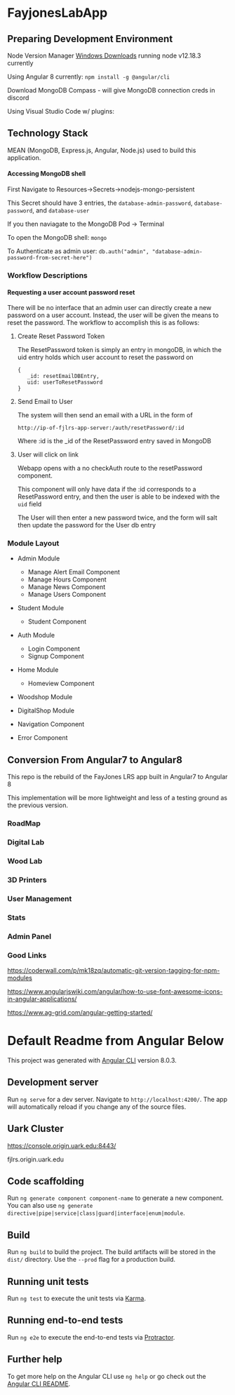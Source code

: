 # FayjonesLabApp

## Preparing Development Environment

Node Version Manager [Windows Downloads](https://github.com/coreybutler/nvm-windows/releases) running node v12.18.3 currently

Using Angular 8 currently: `npm install -g @angular/cli`

Download MongoDB Compass - will give MongoDB connection creds in discord

Using Visual Studio Code w/ plugins:

## Technology Stack

MEAN (MongoDB, Express.js, Angular, Node.js) used to build this application.

#### Accessing MongoDB shell

First Navigate to Resources->Secrets->nodejs-mongo-persistent

This Secret should have 3 entries, the `database-admin-password`, `database-password`, and `database-user`

If you then naviagate to the MongoDB Pod -> Terminal

To open the MongoDB shell: `mongo` 

To Authenticate as admin user: `db.auth("admin", "database-admin-password-from-secret-here")`

### Workflow Descriptions

#### Requesting a user account password reset

There will be no interface that an admin user can directly create a new password on a user account. Instead, the user will be given the means to reset the password. The workflow to accomplish this is as follows:

1. Create Reset Password Token
   
   The ResetPassword token is simply an entry in mongoDB, in which the uid entry holds which user account to reset the password on
   ```
   {
      _id: resetEmailDBEntry,
      uid: userToResetPassword
   }
   ```

2. Send Email to User

   The system will then send an email with a URL in the form of 
   ```
   http://ip-of-fjlrs-app-server:/auth/resetPassword/:id
   ```
   Where :id is the _id of the ResetPassword entry saved in MongoDB

3. User will click on link
   
   Webapp opens with a no checkAuth route to the resetPassword component.

   This component will only have data if the :id corresponds to a ResetPassword entry, and then the user is able to be indexed with the `uid` field

   The User will then enter a new password twice, and the form will salt then update the password for the User db entry

   

### Module Layout
* Admin Module
   * Manage Alert Email Component
   * Manage Hours Component
   * Manage News Component
   * Manage Users Component
* Student Module
   * Student Component
* Auth Module
   * Login Component
   * Signup Component
* Home Module
   * Homeview Component
* Woodshop Module
* DigitalShop Module
* Navigation Component

* Error Component

## Conversion From Angular7 to Angular8

This repo is the rebuild of the FayJones LRS app built in Angular7 to Angular 8

This implementation will be more lightweight and less of a testing ground as the previous version. 

### RoadMap



### Digital Lab


### Wood Lab


### 3D Printers


### User Management


### Stats


### Admin Panel



### Good Links

https://coderwall.com/p/mk18zq/automatic-git-version-tagging-for-npm-modules

https://www.angularjswiki.com/angular/how-to-use-font-awesome-icons-in-angular-applications/

https://www.ag-grid.com/angular-getting-started/









# Default Readme from Angular Below

This project was generated with [Angular CLI](https://github.com/angular/angular-cli) version 8.0.3.

## Development server

Run `ng serve` for a dev server. Navigate to `http://localhost:4200/`. The app will automatically reload if you change any of the source files.

## Uark Cluster

https://console.origin.uark.edu:8443/

fjlrs.origin.uark.edu

## Code scaffolding

Run `ng generate component component-name` to generate a new component. You can also use `ng generate directive|pipe|service|class|guard|interface|enum|module`.

## Build

Run `ng build` to build the project. The build artifacts will be stored in the `dist/` directory. Use the `--prod` flag for a production build.

## Running unit tests

Run `ng test` to execute the unit tests via [Karma](https://karma-runner.github.io).

## Running end-to-end tests

Run `ng e2e` to execute the end-to-end tests via [Protractor](http://www.protractortest.org/).

## Further help

To get more help on the Angular CLI use `ng help` or go check out the [Angular CLI README](https://github.com/angular/angular-cli/blob/master/README.md).


